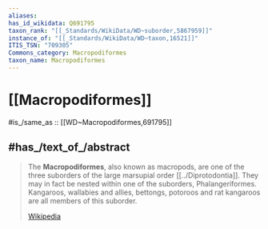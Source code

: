 ```yaml
---
aliases:
has_id_wikidata: Q691795
taxon_rank: "[[_Standards/WikiData/WD~suborder,5867959]]"
instance_of: "[[_Standards/WikiData/WD~taxon,16521]]"
ITIS_TSN: "709305"
Commons_category: Macropodiformes
taxon_name: Macropodiformes
---
```


# [[Macropodiformes]] 

#is_/same_as :: [[WD~Macropodiformes,691795]] 

## #has_/text_of_/abstract 

> The **Macropodiformes**, also known as macropods, are one of the three 
> suborders of the large marsupial order [[../Diprotodontia]]. 
> They may in fact be nested within one of the suborders, Phalangeriformes. 
> Kangaroos, wallabies and allies, bettongs, potoroos and rat kangaroos are all members of this suborder.
>
> [Wikipedia](https://en.wikipedia.org/wiki/Macropodiformes) 

